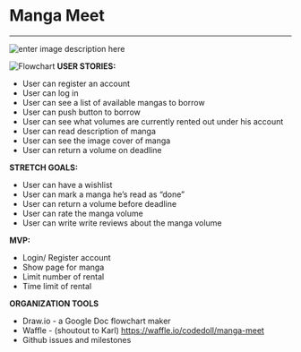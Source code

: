 # Manga Meet
----------

![enter image description here](https://github.com/codedoll/manga-meet/blob/master/Screen%20Shot%202016-07-11%20at%202.34.33%20PM.png?raw=true)

![Flowchart](https://github.com/codedoll/manga-meet/blob/master/userstories.png)
**USER STORIES:**
- User can register an account 
- User can log in 
- User can see a list of available mangas to borrow
- User can push button to borrow
- User can see what volumes are currently rented out under his account
- User can read description of manga
- User can see the image cover of manga
- User can return a volume on deadline

**STRETCH GOALS:** 
- User can have a wishlist
- User can mark a manga he’s read as “done” 
- User can return a volume before deadline 
- User can rate the manga volume
- User can write write reviews about the manga volume

**MVP:**
- Login/ Register account 
- Show page for manga
- Limit number of rental
- Time limit of rental 

**ORGANIZATION TOOLS**
- Draw.io - a Google Doc flowchart maker
- Waffle - (shoutout to Karl) https://waffle.io/codedoll/manga-meet
- Github issues and milestones